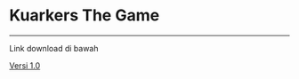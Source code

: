 # Kuarkers The Game
---

Link download di bawah

<a href="https://raw.githubusercontent.com/Riizlaah/kuarkers-g/main/release/Kuarkers-1.0.apk">Versi 1.0</a><br>
